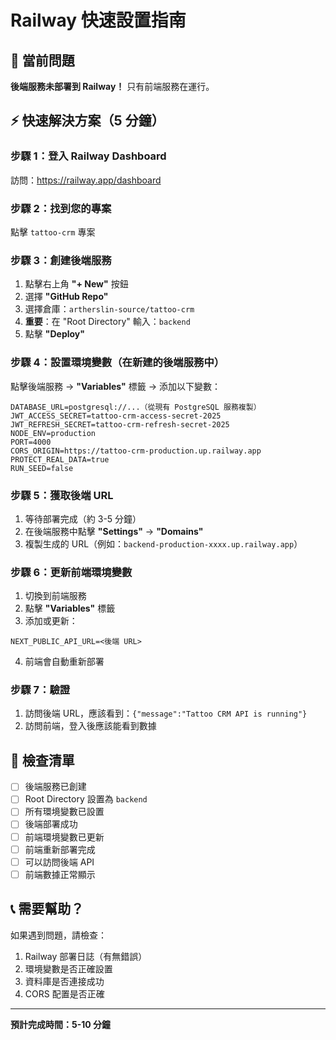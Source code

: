 # Railway 快速設置指南

## 🚨 當前問題
**後端服務未部署到 Railway！** 只有前端服務在運行。

## ⚡ 快速解決方案（5 分鐘）

### 步驟 1：登入 Railway Dashboard
訪問：https://railway.app/dashboard

### 步驟 2：找到您的專案
點擊 `tattoo-crm` 專案

### 步驟 3：創建後端服務
1. 點擊右上角 **"+ New"** 按鈕
2. 選擇 **"GitHub Repo"**
3. 選擇倉庫：`artherslin-source/tattoo-crm`
4. **重要**：在 "Root Directory" 輸入：`backend`
5. 點擊 **"Deploy"**

### 步驟 4：設置環境變數（在新建的後端服務中）
點擊後端服務 → **"Variables"** 標籤 → 添加以下變數：

```
DATABASE_URL=postgresql://...（從現有 PostgreSQL 服務複製）
JWT_ACCESS_SECRET=tattoo-crm-access-secret-2025
JWT_REFRESH_SECRET=tattoo-crm-refresh-secret-2025
NODE_ENV=production
PORT=4000
CORS_ORIGIN=https://tattoo-crm-production.up.railway.app
PROTECT_REAL_DATA=true
RUN_SEED=false
```

### 步驟 5：獲取後端 URL
1. 等待部署完成（約 3-5 分鐘）
2. 在後端服務中點擊 **"Settings"** → **"Domains"**
3. 複製生成的 URL（例如：`backend-production-xxxx.up.railway.app`）

### 步驟 6：更新前端環境變數
1. 切換到前端服務
2. 點擊 **"Variables"** 標籤
3. 添加或更新：
```
NEXT_PUBLIC_API_URL=<後端 URL>
```
4. 前端會自動重新部署

### 步驟 7：驗證
1. 訪問後端 URL，應該看到：`{"message":"Tattoo CRM API is running"}`
2. 訪問前端，登入後應該能看到數據

## 🎯 檢查清單
- [ ] 後端服務已創建
- [ ] Root Directory 設置為 `backend`
- [ ] 所有環境變數已設置
- [ ] 後端部署成功
- [ ] 前端環境變數已更新
- [ ] 前端重新部署完成
- [ ] 可以訪問後端 API
- [ ] 前端數據正常顯示

## 📞 需要幫助？
如果遇到問題，請檢查：
1. Railway 部署日誌（有無錯誤）
2. 環境變數是否正確設置
3. 資料庫是否連接成功
4. CORS 配置是否正確

---
**預計完成時間：5-10 分鐘**
